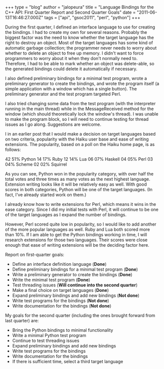 +++
type = "blog"
author = "jalopeura"
title = "Language Bindings for the C++ API: First Quarter Report and Second Quarter Goals"
date = "2011-06-13T16:46:27.000Z"
tags = ["api", "gsoc2011", "perl", "python"]
+++

During the first quarter, I defined an interface language to use for creating the bindings. I had to create my own for several reasons. Probably the biggest factor was the need to know whether the target language has the right to destroy an object. Most of the target languages has some kind of automatic garbage collection; the programmer never needs to worry about whether to delete an object to free up memory. I didn't want to force programmers to worry about it when they don't normally need to. Therefore, I had to be able to mark whether an object was delete-able, so the generated bindings could delete it automatically if necessary.

I also defined preliminary bindings for a minimal test program, wrote a preliminary generator to create the bindings, and wrote the program itself (a simple application with a window which has a single button). The preliminary generator and the test program targeted Perl.

I also tried changing some data from the test program (with the interpreter running in the main thread) while in the MessageReceived method for the window (which should theoretically lock the window's thread). I was unable to make the program block, so I will need to continue testing for thread issues as I go along. Suggestions are welcome.

I in an earlier post that I would make a decision on target languages based on two criteria, popularity with the Haiku user base and ease of writing extensions. The popularity, based on a poll on the Haiku home page, is as follows:

42  51%  Python
14  17%  Ruby
12  14%  Lua
06  07%  Haskell
04  05%  Perl
03  04%  Scheme
02  02%  Squirrel

As you can see, Python won in the popularity category, with over half the total votes and three times as many votes as the next highest language. Extension writing looks like it will be relatively easy as well. With good scores in both categories, Python will be one of the target languages. (In fact, I've already started work on them.)

I already know how to write extensions for Perl, which means it wins in the ease category. Since I did my initial tests with Perl, it will continue to be one of the target languages as I expand the number of bindings.

However, Perl scored quite low in popularity, so I would like to add another of the more popular languages as well. Ruby and Lua both scored more than 10%. If I am able to get the Python bindings working in time, I will research extensions for those two languages. Their scores were close enough that ease of writing extensions will be the deciding factor here.

Report on first-quarter goals:

- Define an interface definition language (<b>Done</b>)
- Define preliminary bindings for a minimal test program (<b>Done</b>)
- Write a preliminary generator to create the bindings (<b>Done</b>)
- Write the minimal test program (<b>Done</b>)
- Test threading issues (<b>Will continue into the second quarter</b>)
- Make a final choice on target languages (<b>Done</b>)
- Expand preliminary bindings and add new bindings (<b>Not done</b>)
- Write test programs for the bindings (<b>Not done</b>)
- Write documentation for the bindings (<b>Not done</b>)

My goals for the second quarter (including the ones brought forward from last quarter) are:

- Bring the Python bindings to minimal functionality
- Write a minimal Python test program
- Continue to test threading issues
- Expand preliminary bindings and add new bindings
- Write test programs for the bindings
- Write documentation for the bindings
- If there is sufficient time, select a third target language